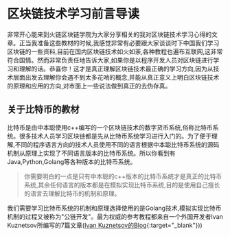 # 区块链技术学习前言导读
非常开心能来到火链区块链学院为大家分享相关的我对区块链技术学习心得的文章。正当我准备这些教材的时候,我感觉非常有必要跟大家谈谈时下中国我们学习区块链的一些资料,目前在国内区块链技术如火如荼,各种教程也遍布互联网,这非常符合国情。然而非常负责任地告诉大家,如果你是以程序开发人员对区块链进行学习和理解的话。恭喜你！这才是真正理解区块链技术最正确的学习方向,因为从技术层面出发去理解你会遇不到太多花哨的概念,并能从真正意义上明白区块链技术的原理和应用的方向,对市面上一些说法做到真正的去伪存真。

## 关于比特币的教材
比特币是由中本聪使用c++编写的一个区块链技术的数字货币系统,俗称比特币系统。很多技术人员学习区块链都是先从比特币系统学习进行入门的。为了便于理解,不同的程序语言方向的技术人员使用不同的语言根据中本聪比特币系统的源码机制从原理上实现了不同语言版本的比特币系统。所以你看到有Java,Python,Golang等各种版本的比特币系统。

> 你需要明白的一点是只有中本聪的c++版本的比特币系统才是真正的比特币系统,其余任何语言的版本都是在模拟实现比特币系统,目的是使用自己擅长的语言去理解比特币的机制和原理。

我们需要学习比特币系统的机制和原理选择使用的是Golang技术,模拟实现比特币机制的过程又被称为"公链开发"。最为权威的参考教程都来自一个外国开发者Ivan Kuznetsov所编写的7篇文章([Ivan Kuznetsov的Blog](https://jeiwan.cc/){:target="_blank"}))
